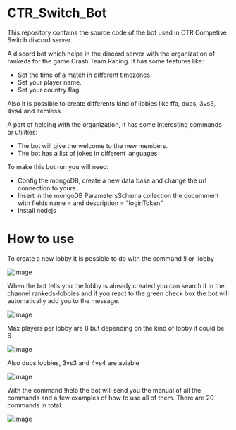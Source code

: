 # CTR_Switch_Bot

This repository contains the source code of the bot used in CTR Competive Switch discord server.

A discord bot which helps in the discord server with the organization of rankeds for the game Crash Team Racing. It has some features like:
  - Set the time of a match in different timezones.
  - Set your player name.
  - Set your country flag.

Also it is possible to create differents kind of libbies like ffa, duos, 3vs3, 4vs4 and itemless.

A part of helping with the organization, it has some interesting commands or utilities:
  - The bot will give the welcome to the new members.
  - The bot has a list of jokes in different languages

To make this bot run you will need:
  - Config the mongoDB, create a new data base and change the url connection to yours .
  - Insert in the mongoDB ParametersSchema collection the documment with fields name = <your login token bot> and description = "loginToken"
  - Install nodejs

  
  
# How to use
  

To create a new lobby it is possible to do with the command !l or !lobby
  
  ![image](https://user-images.githubusercontent.com/51484718/120018323-4b809280-bfe7-11eb-88ab-b88dc43c57ab.png)


When the bot tells you the lobby is already created you can search it in the channel rankeds-lobbies and if you react to the green check box the bot will automatically add you to the message.
  
  ![image](https://user-images.githubusercontent.com/51484718/120018536-9a2e2c80-bfe7-11eb-8a40-6e808119e792.png)
  
  
Max players per lobby are 8 but depending on the kind of lobby it could be 6
  
  ![image](https://user-images.githubusercontent.com/51484718/120018917-132d8400-bfe8-11eb-8b3a-f7b98e879539.png)

  
Also duos lobbies, 3vs3 and 4vs4 are aviable
  
  ![image](https://user-images.githubusercontent.com/51484718/120018991-2dfff880-bfe8-11eb-9958-621dd580ad08.png)


With the command !help the bot will send you the manual of all the commands and a few examples of how to use all of them. There are 20 commands in total. 
  
  ![image](https://user-images.githubusercontent.com/51484718/120019227-78817500-bfe8-11eb-9a86-928668eb34b5.png)
